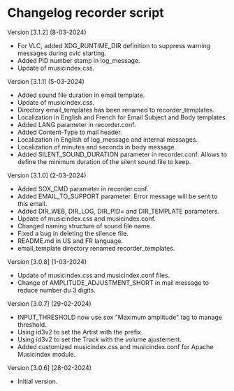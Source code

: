 # Changelog recorder script

Version [3.1.2] (8-03-2024)

- For VLC, added XDG_RUNTIME_DIR definition to suppress warning messages during cvlc starting.
- Added PID number stamp in log_message.
- Update of musicindex.css.

Version [3.1.1] (5-03-2024)

- Added sound file duration in email template.
- Update of musicindex.css.
- Directory email_templates has been renamed to recorder_templates.
- Localization in English and French for Email Subject and Body templates.
- Added LANG parameter in recorder.conf.
- Added Content-Type to mail header.
- Localization in English of log_message and internal messages.
- Localization of minutes and seconds in body message.
- Added SILENT_SOUND_DURATION parameter in recorder.conf. Allows to define the minimum duration of the silent sound file to keep.

Version [3.1.0] (2-03-2024)

- Added SOX_CMD parameter in recorder.conf.
- Added EMAIL_TO_SUPPORT parameter. Error message will be sent to this email.
- Added DIR_WEB, DIR_LOG, DIR_PID= and DIR_TEMPLATE parameters.
- Update of musicindex.css and musicindex.conf.
- Changed naming structure of sound file name.
- Fixed a bug in deleting the silence file.
- README.md in US and FR language.
- email_template directory renamed recorder_templates.

Version [3.0.8] (1-03-2024)

- Update of musicindex.css and musicindex.conf files.
- Change of AMPLITUDE_ADJUSTMENT_SHORT in mail message to reduce number du 3 digits.

Version [3.0.7] (29-02-2024)

- INPUT_THRESHOLD now use sox "Maximum amplitude" tag to manage threshold.
- Using id3v2 to set the Artist with the prefix.
- Using id3v2 to set the Track with the volume ajustement.
- Added customized musicindex.css and musicindex.conf for Apache Musicindex module.

Version [3.0.6] (28-02-2024)

- Initial version.
